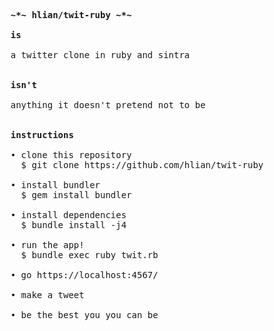 <pre>
    <b>~*~ hlian/twit-ruby ~*~</b>

    <b>is</b>

    a twitter clone in ruby and sintra


    <b>isn't</b>

    anything it doesn't pretend not to be


    <b>instructions</b>

    • clone this repository
      $ git clone https://github.com/hlian/twit-ruby

    • install bundler
      $ gem install bundler

    • install dependencies
      $ bundle install -j4

    • run the app!
      $ bundle exec ruby twit.rb

    • go https://localhost:4567/

    • make a tweet

    • be the best you you can be
</pre>
